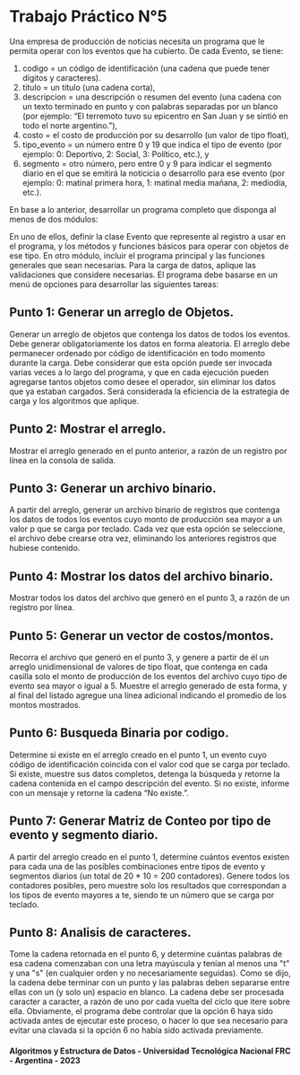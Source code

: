 # Trabajo Práctico N°5
Una empresa de producción de noticias necesita un programa que le permita operar con los eventos que ha cubierto. 
De cada Evento, se tiene:

1. codigo = un código de identificación (una cadena que puede tener dígitos y caracteres).
2. titulo = un título (una cadena corta), 
3. descripcion = una descripción o resumen del evento (una cadena con un texto terminado en punto y con palabras separadas por un blanco (por ejemplo: “El terremoto tuvo su epicentro en San Juan y se sintió en todo el norte argentino.”), 
4. costo = el costo de producción por su desarrollo (un valor de tipo float), 
5. tipo_evento = un número entre 0 y 19 que indica el tipo de evento (por ejemplo: 0: Deportivo, 2: Social, 3: Político, etc.), y 
6. segmento = otro número, pero entre 0 y 9 para indicar el segmento diario en el que se emitirá la noticicia o desarrollo para ese evento (por ejemplo: 0: matinal primera hora, 1: matinal media mañana, 2: mediodía, etc.).

En base a lo anterior, desarrollar un programa completo que disponga al menos de dos módulos:

En uno de ellos, definir la clase Evento que represente al registro a usar en el programa, y los métodos y funciones básicos para operar con objetos de ese tipo.
En otro módulo, incluir el programa principal y las funciones generales que sean necesarias. Para la carga de datos, aplique las validaciones que considere necesarias.
El programa debe basarse en un menú de opciones para desarrollar las siguientes tareas:

## Punto 1: Generar un arreglo de Objetos.
Generar un arreglo de objetos que contenga los datos de todos los eventos. Debe generar obligatoriamente los datos en forma aleatoria. El arreglo debe permanecer ordenado por código de identificación en todo momento durante la carga. Debe considerar que esta opción puede ser invocada varias veces a lo largo del programa, y que en cada ejecución pueden agregarse tantos objetos como desee el operador, sin eliminar los datos que ya estaban cargados. Será considerada la eficiencia de la estrategia de carga y los algoritmos que aplique.

## Punto 2: Mostrar el arreglo.
Mostrar el arreglo generado en el punto anterior, a razón de un registro por línea en la consola de salida.

## Punto 3: Generar un archivo binario.
A partir del arreglo, generar un archivo binario de registros que contenga los datos de todos los eventos cuyo monto de producción sea mayor a un valor p que se carga por teclado. Cada vez que esta opción se seleccione, el archivo debe crearse otra vez, eliminando los anteriores registros que hubiese contenido.

## Punto 4: Mostrar los datos del archivo binario.
Mostrar todos los datos del archivo que generó en el punto 3, a razón de un registro por línea.

## Punto 5: Generar un vector de costos/montos.
Recorra el archivo que generó en el punto 3, y genere a partir de él un arreglo unidimensional de valores de tipo float, que contenga en cada casilla solo el monto de producción de los eventos del archivo cuyo tipo de evento sea mayor o igual a 5. Muestre el arreglo generado de esta forma, y al final del listado agregue una línea adicional indicando el promedio de los montos mostrados.

## Punto 6: Busqueda Binaria por codigo.
Determine si existe en el arreglo creado en el punto 1, un evento cuyo código de identificación coincida con el valor cod que se carga por teclado. Si existe, muestre sus datos completos, detenga la búsqueda y retorne la cadena contenida en el campo descripción del evento. Si no existe, informe con un mensaje y retorne la cadena “No existe.”.

## Punto 7: Generar Matriz de Conteo por tipo de evento y segmento diario.
A partir del arreglo creado en el punto 1, determine cuántos eventos existen para cada una de las posibles combinaciones entre tipos de evento y segmentos diarios (un total de 20 * 10 = 200 contadores). Genere todos los contadores posibles, pero muestre solo los resultados que correspondan a los tipos de evento mayores a te, siendo te un número que se carga por teclado.

## Punto 8: Analisis de caracteres.
Tome la cadena retornada en el punto 6, y determine cuántas palabras de esa cadena comenzaban con una letra mayúscula y tenían al menos una "t" y una "s" (en cualquier orden y no necesariamente seguidas).  Como se dijo, la cadena debe terminar con un punto y las palabras deben separarse entre ellas con un (y solo un) espacio en blanco. La cadena debe ser procesada caracter a caracter, a razón de uno por cada vuelta del ciclo que itere sobre ella. Obviamente, el programa debe controlar que la opción 6 haya sido activada antes de ejecutar este proceso, o hacer lo que sea necesario para evitar una clavada si la opción 6 no había sido activada previamente.

#### Algoritmos y Estructura de Datos - Universidad Tecnológica Nacional FRC - Argentina - 2023
